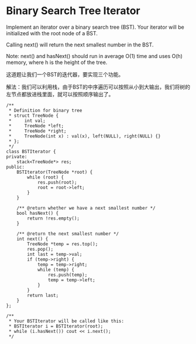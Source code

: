 Binary Search Tree Iterator
============
Implement an iterator over a binary search tree (BST). Your iterator will be initialized with the root node of a BST.

Calling next() will return the next smallest number in the BST.

Note: next() and hasNext() should run in average O(1) time and uses O(h) memory, where h is the height of the tree.

这道题让我们一个BST的迭代器，要实现三个功能。

解法：我们可以利用栈，由于BST的中序遍历可以按照从小到大输出，我们将树的左节点都放进栈里面，就可以按照顺序输出了。

```
/**
 * Definition for binary tree
 * struct TreeNode {
 *     int val;
 *     TreeNode *left;
 *     TreeNode *right;
 *     TreeNode(int x) : val(x), left(NULL), right(NULL) {}
 * };
 */
class BSTIterator {
private:
    stack<TreeNode*> res;
public:
    BSTIterator(TreeNode *root) {
        while (root) {
            res.push(root);
            root = root->left;
        }
    }

    /** @return whether we have a next smallest number */
    bool hasNext() {
        return !res.empty();
    }

    /** @return the next smallest number */
    int next() {
        TreeNode *temp = res.top();
        res.pop();
        int last = temp->val;
        if (temp->right) {
            temp = temp->right;
            while (temp) {
                res.push(temp);
                temp = temp->left;
            }
        }
        return last;
    }
};

/**
 * Your BSTIterator will be called like this:
 * BSTIterator i = BSTIterator(root);
 * while (i.hasNext()) cout << i.next();
 */
```

